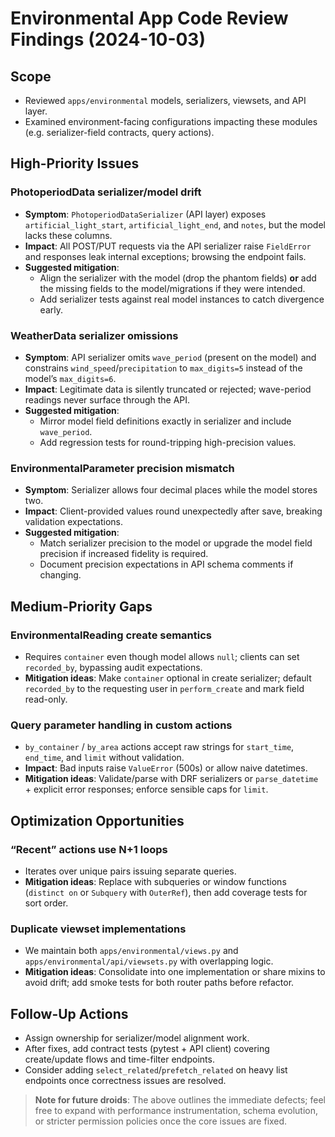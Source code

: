 # Environmental App Code Review Findings (2024-10-03)

## Scope
- Reviewed `apps/environmental` models, serializers, viewsets, and API layer.
- Examined environment-facing configurations impacting these modules (e.g. serializer-field contracts, query actions).

## High-Priority Issues

### PhotoperiodData serializer/model drift
- **Symptom**: `PhotoperiodDataSerializer` (API layer) exposes `artificial_light_start`, `artificial_light_end`, and `notes`, but the model lacks these columns.
- **Impact**: All POST/PUT requests via the API serializer raise `FieldError` and responses leak internal exceptions; browsing the endpoint fails.
- **Suggested mitigation**:
  - Align the serializer with the model (drop the phantom fields) **or** add the missing fields to the model/migrations if they were intended.
  - Add serializer tests against real model instances to catch divergence early.

### WeatherData serializer omissions
- **Symptom**: API serializer omits `wave_period` (present on the model) and constrains `wind_speed`/`precipitation` to `max_digits=5` instead of the model’s `max_digits=6`.
- **Impact**: Legitimate data is silently truncated or rejected; wave-period readings never surface through the API.
- **Suggested mitigation**:
  - Mirror model field definitions exactly in serializer and include `wave_period`.
  - Add regression tests for round-tripping high-precision values.

### EnvironmentalParameter precision mismatch
- **Symptom**: Serializer allows four decimal places while the model stores two.
- **Impact**: Client-provided values round unexpectedly after save, breaking validation expectations.
- **Suggested mitigation**:
  - Match serializer precision to the model or upgrade the model field precision if increased fidelity is required.
  - Document precision expectations in API schema comments if changing.

## Medium-Priority Gaps

### EnvironmentalReading create semantics
- Requires `container` even though model allows `null`; clients can set `recorded_by`, bypassing audit expectations.
- **Mitigation ideas**: Make `container` optional in create serializer; default `recorded_by` to the requesting user in `perform_create` and mark field read-only.

### Query parameter handling in custom actions
- `by_container` / `by_area` actions accept raw strings for `start_time`, `end_time`, and `limit` without validation.
- **Impact**: Bad inputs raise `ValueError` (500s) or allow naive datetimes.
- **Mitigation ideas**: Validate/parse with DRF serializers or `parse_datetime` + explicit error responses; enforce sensible caps for `limit`.

## Optimization Opportunities

### “Recent” actions use N+1 loops
- Iterates over unique pairs issuing separate queries.
- **Mitigation ideas**: Replace with subqueries or window functions (`distinct on` or `Subquery` with `OuterRef`), then add coverage tests for sort order.

### Duplicate viewset implementations
- We maintain both `apps/environmental/views.py` and `apps/environmental/api/viewsets.py` with overlapping logic.
- **Mitigation ideas**: Consolidate into one implementation or share mixins to avoid drift; add smoke tests for both router paths before refactor.

## Follow-Up Actions
- Assign ownership for serializer/model alignment work.
- After fixes, add contract tests (pytest + API client) covering create/update flows and time-filter endpoints.
- Consider adding `select_related`/`prefetch_related` on heavy list endpoints once correctness issues are resolved.

> **Note for future droids**: The above outlines the immediate defects; feel free to expand with performance instrumentation, schema evolution, or stricter permission policies once the core issues are fixed.
